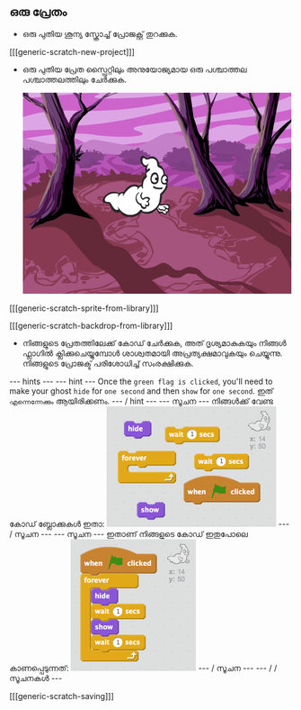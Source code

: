 ## ഒരു പ്രേതം

+ ഒരു പുതിയ ശൂന്യ സ്ക്രോച്ച് പ്രോജക്റ്റ് തുറക്കുക.

[[[generic-scratch-new-project]]]

+ ഒരു പുതിയ പ്രേത സ്പ്രൈറ്റിലും അനുയോജ്യമായ ഒരു പശ്ചാത്തല പശ്ചാത്തലത്തിലും ചേർക്കുക.
    
    ![സ്ക്രീൻഷോട്ട്](images/ghost-ghost.png)

[[[generic-scratch-sprite-from-library]]]

[[[generic-scratch-backdrop-from-library]]]

+ നിങ്ങളുടെ പ്രേതത്തിലേക്ക് കോഡ് ചേർക്കുക, അത് ദൃശ്യമാകുകയും നിങ്ങൾ ഫ്ലാഗിൽ ക്ലിക്കുചെയ്യുമ്പോൾ ശാശ്വതമായി അപ്രത്യക്ഷമാവുകയും ചെയ്യുന്നു. നിങ്ങളുടെ പ്രോജക്ട് പരിശോധിച്ച് സംരക്ഷിക്കുക.

\--- hints \--- \--- hint \--- Once the `green flag is clicked`, you'll need to make your ghost `hide` for `one second` and then `show` for `one second`. ഇത് `എന്നെന്നേക്കും` ആയിരിക്കണം. \--- / hint \--- \--- സൂചന \--- നിങ്ങൾക്ക് വേണ്ട കോഡ് ബ്ലോക്കുകൾ ഇതാ: ![screenshot](images/ghost-appear-blocks.png) \--- / സൂചന \--- \--- സൂചന \--- ഇതാണ് നിങ്ങളുടെ കോഡ് ഇതുപോലെ കാണപ്പെടുന്നത്: ![screenshot](images/ghost-appear-code.png) \--- / സൂചന \--- \--- / / സൂചനകൾ \---

[[[generic-scratch-saving]]]